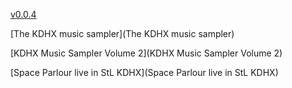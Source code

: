 [v0.0.4](https://github.com/littleflute/KDHX/edit/master/README.md)

[The KDHX music sampler](The KDHX music sampler)

[KDHX Music Sampler Volume 2](KDHX Music Sampler Volume 2)

[Space Parlour live in StL KDHX](Space Parlour live in StL KDHX)
